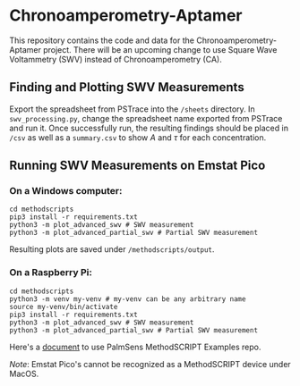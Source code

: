 # Chronoamperometry-Aptamer

This repository contains the code and data for the Chronoamperometry-Aptamer project. There will be an upcoming change to use Square Wave Voltammetry (SWV) instead of Chronoamperometry (CA).

## Finding and Plotting SWV Measurements

Export the spreadsheet from PSTrace into the `/sheets` directory. In `swv_processing.py`, change the spreadsheet name exported from PSTrace and run it. Once successfully run, the resulting findings should be placed in `/csv` as well as a `summary.csv` to show $A$ and $\tau$ for each concentration.

## Running SWV Measurements on Emstat Pico

### On a Windows computer:

```shell
cd methodscripts
pip3 install -r requirements.txt
python3 -m plot_advanced_swv # SWV measurement
python3 -m plot_advanced_partial_swv # Partial SWV measurement
```

Resulting plots are saved under `/methodscripts/output`.  

### On a Raspberry Pi:

```shell
cd methodscripts
python3 -m venv my-venv # my-venv can be any arbitrary name
source my-venv/bin/activate
pip3 install -r requirements.txt
python3 -m plot_advanced_swv # SWV measurement
python3 -m plot_advanced_partial_swv # Partial SWV measurement
```

Here's a [document](https://mcmasteru365-my.sharepoint.com/:w:/g/personal/maka9_mcmaster_ca/Efdt9OWZqZZOsVK4q_6w3oYBpbUoHyyxUG8_DpgKnCxJOw?e=ourUAt) to use PalmSens MethodSCRIPT Examples repo.

_Note_: Emstat Pico's cannot be recognized as a MethodSCRIPT device under MacOS.
